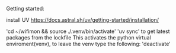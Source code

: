 Getting started:

install UV
https://docs.astral.sh/uv/getting-started/installation/


'cd ~/wifimon && source ./.venv/bin/activate'
'uv sync' to get latest packages from the lockfile
This activates the python virtual enviroment(venv), to leave the venv type the following:
'deactivate'
